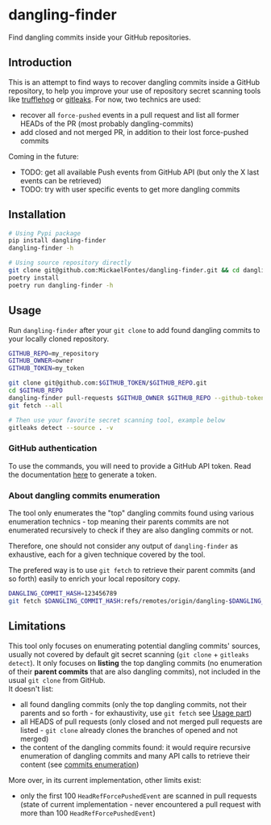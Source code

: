 # dangling-finder

Find dangling commits inside your GitHub repositories.

## Introduction

This is an attempt to find ways to recover dangling commits inside a GitHub repository, to help you improve your use of repository secret scanning tools like [trufflehog](https://github.com/trufflesecurity/trufflehog) or [gitleaks](https://github.com/gitleaks/gitleaks).
For now, two technics are used:

* recover all `force-pushed` events in a pull request and list all former HEADs of the PR (most probably dangling-commits)
* add closed and not merged PR, in addition to their lost force-pushed commits

Coming in the future:

* TODO: get all available Push events from GitHub API (but only the X last events can be retrieved)
* TODO: try with user specific events to get more dangling commits

## Installation

```bash
# Using Pypi package
pip install dangling-finder
dangling-finder -h

# Using source repository directly
git clone git@github.com:MickaelFontes/dangling-finder.git && cd dangling-finder
poetry install
poetry run dangling-finder -h
```

## Usage

Run `dangling-finder` after your `git clone` to add found dangling commits to your locally cloned repository.

```bash
GITHUB_REPO=my_repository
GITHUB_OWNER=owner
GITHUB_TOKEN=my_token

git clone git@github.com:$GITHUB_TOKEN/$GITHUB_REPO.git
cd $GITHUB_REPO
dangling-finder pull-requests $GITHUB_OWNER $GITHUB_REPO --github-token $GITHUB_TOKEN --git-config >> ./.git/config
git fetch --all

# Then use your favorite secret scanning tool, example below
gitleaks detect --source . -v
```

### GitHub authentication

To use the commands, you will need to provide a GitHub API token. Read the documentation [here](https://docs.github.com/en/authentication/keeping-your-account-and-data-secure/managing-your-personal-access-tokens) to generate a token.

### About dangling commits enumeration

The tool only enumerates the "top" dangling commits found using various enumeration technics - top meaning their parents commits are not enumerated recursively to check if they are also dangling commits or not.

Therefore, one should not consider any output of `dangling-finder` as exhaustive, each for a given technique covered by the tool.

The prefered way is to use `git fetch` to retrieve their parent commits (and so forth) easily to enrich your local repository copy.

```bash
DANGLING_COMMIT_HASH=123456789
git fetch $DANGLING_COMMIT_HASH:refs/remotes/origin/dangling-$DANGLING_COMMIT_HASH
```

## Limitations

This tool only focuses on enumerating potential dangling commits' sources, usually not covered by default git secret scanning (`git clone` + `gitleaks detect`). It only focuses on **listing** the top dangling commits (no enumeration of their **parent commits** that are also dangling commits), not included in the usual `git clone` from GitHub.  
It doesn't list:

* all found dangling commits (only the top dangling commits, not their parents and so forth - for exhaustivity, use `git fetch` see [Usage part](#about-dangling-commits-enumeration))
* all HEADS of pull requests (only closed and not merged pull requests are listed - `git clone` already clones the branches of opened and not merged)
* the content of the dangling commits found: it would require recursive enumeration of dangling commits and many API calls to retrieve their content (see [commits enumeration](#about-dangling-commits-enumeration))

More over, in its current implementation, other limits exist:

* only the first 100 `HeadRefForcePushedEvent` are scanned in pull requests (state of current implementation - never encountered a pull request with more than 100 `HeadRefForcePushedEvent`)
